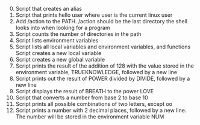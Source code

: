 0. Script that creates an alias
1. Script that prints hello user where user is the current linux user
2. Add /action to the PATH. /action should be the last directory the shell looks into when looking for a program
3. Script counts the number of directories in the path
4. Script lists environment variables
5. Script lists all local variables and environment variables, and functions
Script creates a new local variable
6. Script creates a new global variable
7. Script prints the result of the addition of 128 with the value stored in the environment variable, TRUEKNOWLEDGE, followed by a new line
8. Script prints out the result of POWER divided by DIVIDE, followed by a new line
9. Script displays the result of BREATH to the power LOVE
10. Script that converts a number from base 2 to base 10
11. Script prints all possible combinations of two letters, except oo
12. Script prints a number with 2 decimal places, followed by a new line. The number will be stored in the environment variable NUM

